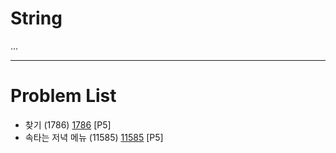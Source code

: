 # String
...


--------------------------------

# Problem List
- 찾기 (1786) [1786](https://github.com/KyumKyum/Algorithm_Study/blob/main/String/1786.cpp) [P5]
- 속타는 저녁 메뉴 (11585) [11585](https://github.com/KyumKyum/Algorithm_Study/blob/main/String/11585.cpp) [P5]
